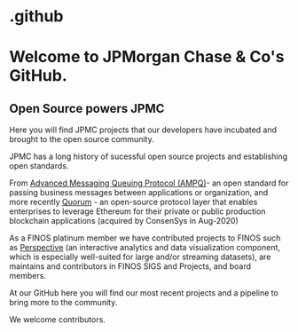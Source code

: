 # .github
# Welcome to JPMorgan Chase & Co's GitHub.

## Open Source powers JPMC

Here you will find JPMC projects that our developers have incubated and brought to the open source community. 

JPMC has a long history of sucessful open source projects and establishing open standards. 

From [Advanced Messaging Queuing Protocol (AMPQ)](https://www.amqp.org/)- an open standard for passing business messages between applications or organization, and more recently [Quorum](https://consensys.net/quorum/products/) - an open-source protocol layer that enables enterprises to leverage Ethereum for their private or public production blockchain applications (acquired by ConsenSys in Aug-2020)

As a FINOS platinum member we have contributed projects to FINOS such as [Perspective](https://github.com/finos/perspective) (an interactive analytics and data visualization component, which is especially well-suited for large and/or streaming datasets), are maintains and contributors in FINOS SIGS and Projects, and board members.

At our GitHub here you will find our most recent projects and a pipeline to bring more to the community.

We welcome contributors.
